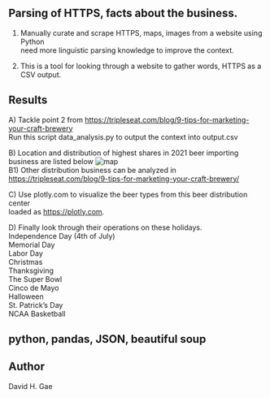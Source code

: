 ## Parsing of HTTPS, facts about the business.

1. Manually curate and scrape HTTPS, maps, images from a website using Python <br>
   need more linguistic parsing knowledge to improve the context.

2. This is a tool for looking through a website to gather words, HTTPS as a CSV output. 

## Results
A) Tackle point 2 from  https://tripleseat.com/blog/9-tips-for-marketing-your-craft-brewery <br>
Run this script data_analysis.py to output the context into output.csv <br>

B) Location and distribution of highest shares in 2021 beer importing business are listed below
![map](https://github.com/ddgae2/web_scrape/blob/branch3/beer_distrubtion.png) <br>
B1) Other distribution business can be analyzed in https://tripleseat.com/blog/9-tips-for-marketing-your-craft-brewery/

C) Use plotly.com to visualize the beer types from this beer distribution center <br>
loaded as https://plotly.com. <br>

D) Finally look through their operations on these holidays. <br>
		Independence Day (4th of July) <br>
		Memorial Day <br>
		Labor Day  <br>
		Christmas <br>
		Thanksgiving <br>
		The Super Bowl <br>
		Cinco de Mayo <br>
		Halloween <br> 
		St. Patrick’s Day <br>
		NCAA Basketball <br>

## python, pandas, JSON, beautiful soup

## Author
David H. Gae

